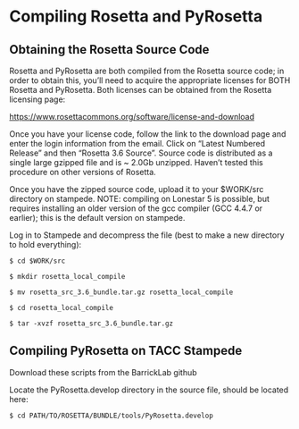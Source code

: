 # Compiling Rosetta and PyRosetta

## Obtaining the Rosetta Source Code

Rosetta and PyRosetta are both compiled from the Rosetta source code; in order to obtain this, you’ll need to acquire the appropriate licenses for BOTH Rosetta and PyRosetta.  Both licenses can be obtained from the Rosetta licensing page:

https://www.rosettacommons.org/software/license-and-download

Once you have your license code, follow the link to the download page and enter the login information from the email.  Click on “Latest Numbered Release” and then “Rosetta 3.6 Source”.  Source code is distributed as a single large gzipped file and is ~ 2.0Gb unzipped.  Haven’t tested this procedure on other versions of Rosetta.

Once you have the zipped source code, upload it to your $WORK/src directory on stampede.  NOTE: compiling on Lonestar 5 is possible, but requires installing an older version of the gcc compiler (GCC 4.4.7 or earlier); this is the default version on stampede.

Log in to Stampede and decompress the file (best to make a new directory to hold everything):

`$ cd $WORK/src`

`$ mkdir rosetta_local_compile`

`$ mv rosetta_src_3.6_bundle.tar.gz rosetta_local_compile`

`$ cd rosetta_local_compile`

`$ tar -xvzf rosetta_src_3.6_bundle.tar.gz`

## Compiling PyRosetta on TACC Stampede

Download these scripts from the BarrickLab github

Locate the PyRosetta.develop directory in the source file, should be located here:

`$ cd PATH/TO/ROSETTA/BUNDLE/tools/PyRosetta.develop`



